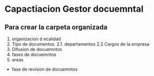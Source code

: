 # Capactiacion Gestor docuemntal
## Para crear la carpeta organizada
1. organizacion d ecalidad
2. Tipo de  documentos.
2.1. departamentos
2.2  Cargos de la empresa
3. Difusion de docuemntos
4. fases de docuemntos
5. areas

* fase de revision de docuemntos
